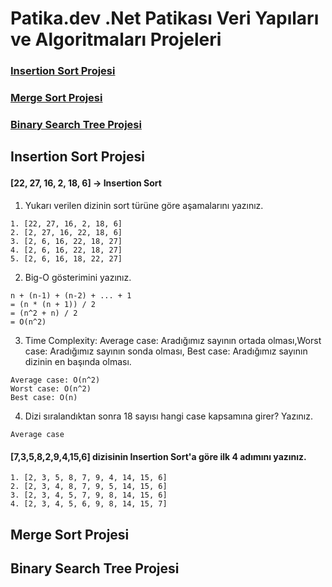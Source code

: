 # Patika.dev .Net Patikası Veri Yapıları ve Algoritmaları Projeleri


### <a href='#Insertion Sort Projesi'>Insertion Sort Projesi</a><br>
### <a href='#Merge Sort Projesi'>Merge Sort Projesi</a><br>
### <a href='#Binary Search Tree Projesi'>Binary Search Tree Projesi</a><br>



## <p id = 'Insertion Sort Projesi' > Insertion Sort Projesi </p> 
#### [22, 27, 16, 2, 18, 6] -> Insertion Sort
1. Yukarı verilen dizinin sort türüne göre aşamalarını yazınız.
```
1. [22, 27, 16, 2, 18, 6]
2. [2, 27, 16, 22, 18, 6]
3. [2, 6, 16, 22, 18, 27]
4. [2, 6, 16, 22, 18, 27]
5. [2, 6, 16, 18, 22, 27]
```
2. Big-O gösterimini yazınız.
```
n + (n-1) + (n-2) + ... + 1 
= (n * (n + 1)) / 2
= (n^2 + n) / 2
= O(n^2)
```
3. Time Complexity: Average case: Aradığımız sayının ortada olması,Worst case: Aradığımız sayının sonda olması, Best case: Aradığımız sayının dizinin en başında olması.
```
Average case: O(n^2)
Worst case: O(n^2)
Best case: O(n)
```
4. Dizi sıralandıktan sonra 18 sayısı hangi case kapsamına girer? Yazınız.
```
Average case
```
#### [7,3,5,8,2,9,4,15,6] dizisinin Insertion Sort'a göre ilk 4 adımını yazınız.
```
1. [2, 3, 5, 8, 7, 9, 4, 14, 15, 6]
2. [2, 3, 4, 8, 7, 9, 5, 14, 15, 6]
3. [2, 3, 4, 5, 7, 9, 8, 14, 15, 6]
4. [2, 3, 4, 5, 6, 9, 8, 14, 15, 7]
```



## <p id = 'Merge Sort Projesi' > Merge Sort Projesi </p> 
## <p id = 'Binary Search Tree Projesi' > Binary Search Tree Projesi </p> 


